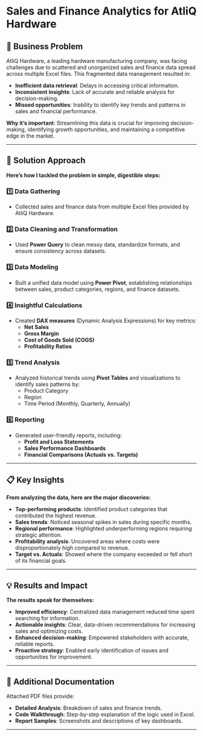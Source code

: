 # Sales and Finance Analytics for AtliQ Hardware

## 🏢 **Business Problem**
AtliQ Hardware, a leading hardware manufacturing company, was facing challenges due to scattered and unorganized sales and finance data spread across multiple Excel files. This fragmented data management resulted in:
- **Inefficient data retrieval**: Delays in accessing critical information.
- **Inconsistent insights**: Lack of accurate and reliable analysis for decision-making.
- **Missed opportunities**: Inability to identify key trends and patterns in sales and financial performance.

**Why it’s important**: Streamlining this data is crucial for improving decision-making, identifying growth opportunities, and maintaining a competitive edge in the market.

---

## 🔄 **Solution Approach**
**Here’s how I tackled the problem in simple, digestible steps:**

### 1️⃣ **Data Gathering**
- Collected sales and finance data from multiple Excel files provided by AtliQ Hardware.

### 2️⃣ **Data Cleaning and Transformation**
- Used **Power Query** to clean messy data, standardize formats, and ensure consistency across datasets.

### 3️⃣ **Data Modeling**
- Built a unified data model using **Power Pivot**, establishing relationships between sales, product categories, regions, and finance datasets.

### 4️⃣ **Insightful Calculations**
- Created **DAX measures** (Dynamic Analysis Expressions) for key metrics:
  - **Net Sales**
  - **Gross Margin**
  - **Cost of Goods Sold (COGS)**
  - **Profitability Ratios**

### 5️⃣ **Trend Analysis**
- Analyzed historical trends using **Pivot Tables** and visualizations to identify sales patterns by:
  - Product Category
  - Region
  - Time Period (Monthly, Quarterly, Annually)

### 6️⃣ **Reporting**
- Generated user-friendly reports, including:
  - **Profit and Loss Statements**
  - **Sales Performance Dashboards**
  - **Financial Comparisons (Actuals vs. Targets)**

---

## 📋 **Key Insights**
**From analyzing the data, here are the major discoveries:**
- **Top-performing products**: Identified product categories that contributed the highest revenue.
- **Sales trends**: Noticed seasonal spikes in sales during specific months.
- **Regional performance**: Highlighted underperforming regions requiring strategic attention.
- **Profitability analysis**: Uncovered areas where costs were disproportionately high compared to revenue.
- **Target vs. Actuals**: Showed where the company exceeded or fell short of its financial goals.

---

## 💡 **Results and Impact**
**The results speak for themselves:**
- **Improved efficiency**: Centralized data management reduced time spent searching for information.
- **Actionable insights**: Clear, data-driven recommendations for increasing sales and optimizing costs.
- **Enhanced decision-making**: Empowered stakeholders with accurate, reliable reports.
- **Proactive strategy**: Enabled early identification of issues and opportunities for improvement.

---

## 📂 **Additional Documentation**
Attached PDF files provide:
- **Detailed Analysis**: Breakdown of sales and finance trends.
- **Code Walkthrough**: Step-by-step explanation of the logic used in Excel.
- **Report Samples**: Screenshots and descriptions of key dashboards.

---

